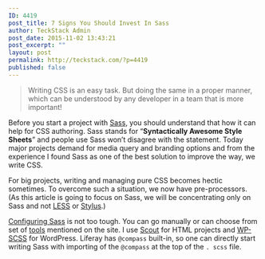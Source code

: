 ```yaml
---
ID: 4419
post_title: 7 Signs You Should Invest In Sass
author: TeckStack Admin
post_date: 2015-11-02 13:43:21
post_excerpt: ""
layout: post
permalink: http://teckstack.com/?p=4419
published: false
---
```

<blockquote>Writing CSS is an easy task. But doing the same in a proper manner, which can be understood by any developer in a team that is more important!</blockquote>
Before you start a project with <a href="http://sass-lang.com/" target="_blank">Sass</a>, you should understand that how it can help for CSS authoring. Sass stands for “<strong>Syntactically Awesome Style Sheets</strong>” and people use Sass won’t disagree with the statement. Today major projects demand for media query and branding options and from the experience I found Sass as one of the best solution to improve the way, we write CSS.

For big projects, writing and managing pure CSS becomes hectic sometimes. To overcome such a situation, we now have pre-processors. (As this article is going to focus on Sass, we will be concentrating only on Sass and not <a href="http://lesscss.org/" target="_blank">LESS</a> or <a href="https://learnboost.github.io/stylus/" target="_blank">Stylus</a>.)

<a href="http://teckstack.com/how-to-configure-sass-for-html-projects" target="_blank">Configuring Sass</a> is not too tough. You can go manually or can choose from set of <a href="http://sass-lang.com/install" target="_blank">tools</a> mentioned on the site. I use <a href="http://mhs.github.io/scout-app/" target="_blank">Scout</a> for HTML projects and <a href="https://wordpress.org/plugins/wp-scss/" target="_blank">WP-SCSS</a> for WordPress. Liferay has `@compass` built-in, so one can directly start writing Sass with importing of the `@compass` at the top of the `. scss` file.